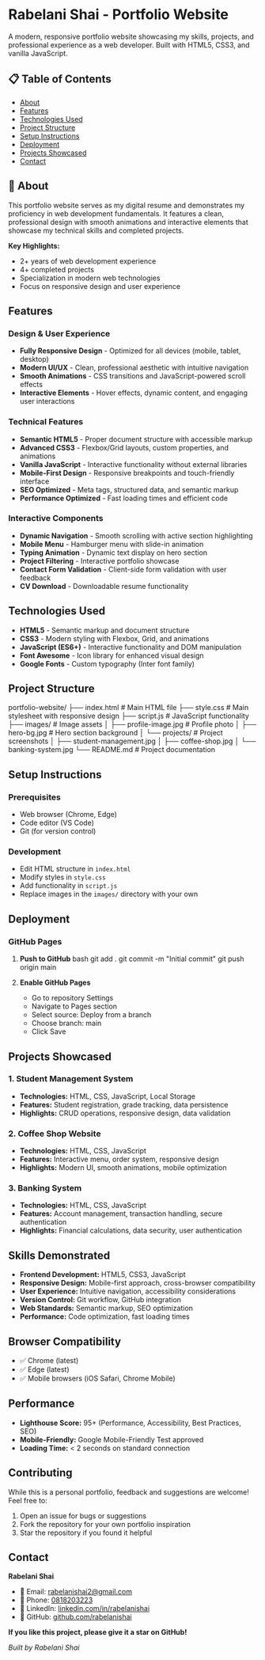 # Rabelani Shai - Portfolio Website

A modern, responsive portfolio website showcasing my skills, projects, and professional experience as a web developer. Built with HTML5, CSS3, and vanilla JavaScript.

## 📋 Table of Contents

- [About](#about)
- [Features](#features)
- [Technologies Used](#technologies-used)
- [Project Structure](#project-structure)
- [Setup Instructions](#setup-instructions)
- [Deployment](#deployment)
- [Projects Showcased](#projects-showcased)
- [Contact](#contact)

## 📖 About

This portfolio website serves as my digital resume and demonstrates my proficiency in web development fundamentals. It features a clean, professional design with smooth animations and interactive elements that showcase my technical skills and completed projects.

**Key Highlights:**
- 2+ years of web development experience
- 4+ completed projects
- Specialization in modern web technologies
- Focus on responsive design and user experience

##  Features

###  Design & User Experience
- **Fully Responsive Design** - Optimized for all devices (mobile, tablet, desktop)
- **Modern UI/UX** - Clean, professional aesthetic with intuitive navigation
- **Smooth Animations** - CSS transitions and JavaScript-powered scroll effects
- **Interactive Elements** - Hover effects, dynamic content, and engaging user interactions

###  Technical Features
- **Semantic HTML5** - Proper document structure with accessible markup
- **Advanced CSS3** - Flexbox/Grid layouts, custom properties, and animations
- **Vanilla JavaScript** - Interactive functionality without external libraries
- **Mobile-First Design** - Responsive breakpoints and touch-friendly interface
- **SEO Optimized** - Meta tags, structured data, and semantic markup
- **Performance Optimized** - Fast loading times and efficient code

###  Interactive Components
- **Dynamic Navigation** - Smooth scrolling with active section highlighting
- **Mobile Menu** - Hamburger menu with slide-in animation
- **Typing Animation** - Dynamic text display on hero section
- **Project Filtering** - Interactive portfolio showcase
- **Contact Form Validation** - Client-side form validation with user feedback
- **CV Download** - Downloadable resume functionality

##  Technologies Used

- **HTML5** - Semantic markup and document structure
- **CSS3** - Modern styling with Flexbox, Grid, and animations
- **JavaScript (ES6+)** - Interactive functionality and DOM manipulation
- **Font Awesome** - Icon library for enhanced visual design
- **Google Fonts** - Custom typography (Inter font family)

##  Project Structure

portfolio-website/
├── index.html              # Main HTML file
├── style.css              # Main stylesheet with responsive design
├── script.js              # JavaScript functionality
├── images/                # Image assets
│   ├── profile-image.jpg  # Profile photo
│   ├── hero-bg.jpg       # Hero section background
│   └── projects/         # Project screenshots
│       ├── student-management.jpg
│       ├── coffee-shop.jpg
│       └── banking-system.jpg
└── README.md             # Project documentation

##  Setup Instructions

### Prerequisites
- Web browser (Chrome, Edge)
- Code editor (VS Code)
- Git (for version control)

### Development
- Edit HTML structure in `index.html`
- Modify styles in `style.css`
- Add functionality in `script.js`
- Replace images in the `images/` directory with your own

##  Deployment

### GitHub Pages
1. **Push to GitHub**
   bash
   git add .
   git commit -m "Initial commit"
   git push origin main

2. **Enable GitHub Pages**
   - Go to repository Settings
   - Navigate to Pages section
   - Select source: Deploy from a branch
   - Choose branch: main
   - Click Save


## Projects Showcased

### 1. Student Management System
- **Technologies:** HTML, CSS, JavaScript, Local Storage
- **Features:** Student registration, grade tracking, data persistence
- **Highlights:** CRUD operations, responsive design, data validation

### 2. Coffee Shop Website
- **Technologies:** HTML, CSS, JavaScript
- **Features:** Interactive menu, order system, responsive design
- **Highlights:** Modern UI, smooth animations, mobile optimization

### 3. Banking System
- **Technologies:** HTML, CSS, JavaScript
- **Features:** Account management, transaction handling, secure authentication
- **Highlights:** Financial calculations, data security, user authentication

##  Skills Demonstrated

- **Frontend Development:** HTML5, CSS3, JavaScript
- **Responsive Design:** Mobile-first approach, cross-browser compatibility
- **User Experience:** Intuitive navigation, accessibility considerations
- **Version Control:** Git workflow, GitHub integration
- **Web Standards:** Semantic markup, SEO optimization
- **Performance:** Code optimization, fast loading times

##  Browser Compatibility

- ✅ Chrome (latest)
- ✅ Edge (latest)
- ✅ Mobile browsers (iOS Safari, Chrome Mobile)

##  Performance

- **Lighthouse Score:** 95+ (Performance, Accessibility, Best Practices, SEO)
- **Mobile-Friendly:** Google Mobile-Friendly Test approved
- **Loading Time:** < 2 seconds on standard connection

## Contributing

While this is a personal portfolio, feedback and suggestions are welcome! Feel free to:
1. Open an issue for bugs or suggestions
2. Fork the repository for your own portfolio inspiration
3. Star the repository if you found it helpful

##  Contact

**Rabelani Shai**
- 📧 Email: [rabelanishai2@gmail.com](mailto:rabelanishai2@gmail.com)
- 📱 Phone: [0818203223](tel:0818203223)
- 💼 LinkedIn: [linkedin.com/in/rabelanishai](https://www.linkedin.com/in/rabelani-shai-1b1602370/)
- 🐙 GitHub: [github.com/rabelanishai](https://github.com/rabelanishai)

 **If you like this project, please give it a star on GitHub!** 

*Built by Rabelani Shai*
